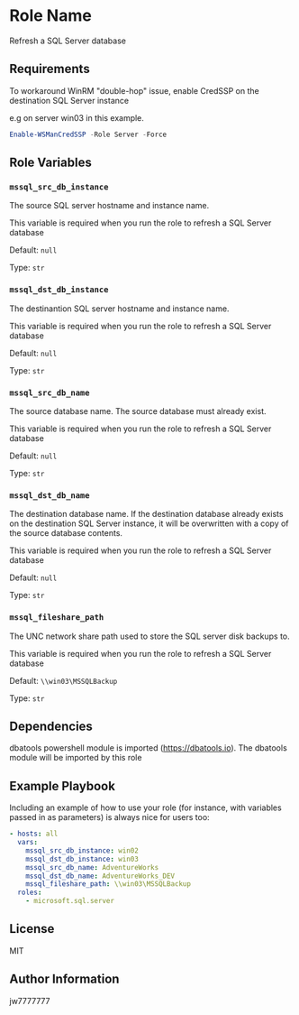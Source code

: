 Role Name
=========

Refresh a SQL Server database

Requirements
------------

To workaround WinRM "double-hop" issue, enable CredSSP on the destination SQL Server instance

e.g on server win03 in this example.
```powershell
Enable-WSManCredSSP -Role Server -Force
```
Role Variables
--------------

### `mssql_src_db_instance`

The source SQL server hostname and instance name.   

This variable is required when you run the role to refresh a SQL Server database

Default: `null`

Type: `str`

### `mssql_dst_db_instance`

The destinantion SQL server hostname and instance name.   

This variable is required when you run the role to refresh a SQL Server database

Default: `null`

Type: `str`

### `mssql_src_db_name`

The source database name.   The source database must already exist.

This variable is required when you run the role to refresh a SQL Server database

Default: `null`

Type: `str`

### `mssql_dst_db_name`

The destination database name.   If the destination database already exists on the destination SQL Server instance, it will be overwritten with a copy of the source database contents.

This variable is required when you run the role to refresh a SQL Server database

Default: `null`

Type: `str`

### `mssql_fileshare_path`

The UNC network share path used to store the SQL server disk backups to.   

This variable is required when you run the role to refresh a SQL Server database

Default: `\\win03\MSSQLBackup`

Type: `str`

Dependencies
------------

dbatools powershell module is imported (https://dbatools.io).  The dbatools module will be imported by this role

Example Playbook
----------------

Including an example of how to use your role (for instance, with variables passed in as parameters) is always nice for users too:
```yaml
- hosts: all
  vars:
    mssql_src_db_instance: win02
    mssql_dst_db_instance: win03
    mssql_src_db_name: AdventureWorks 
    mssql_dst_db_name: AdventureWorks_DEV
    mssql_fileshare_path: \\win03\MSSQLBackup
  roles:
    - microsoft.sql.server
```
License
-------

MIT

Author Information
------------------

jw7777777
